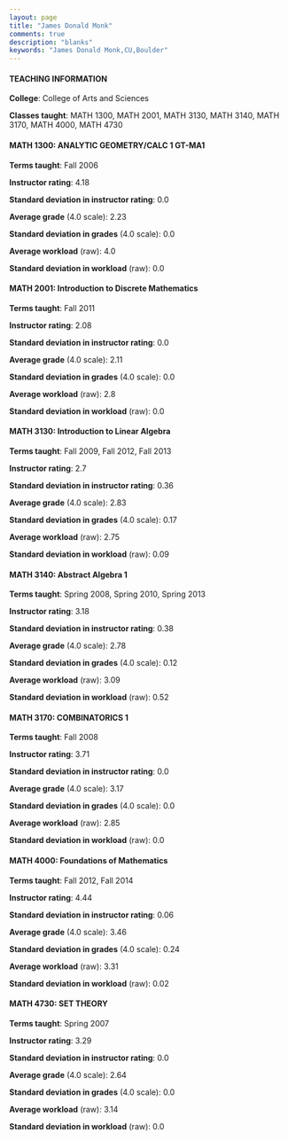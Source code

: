 ```yaml
---
layout: page
title: "James Donald Monk" 
comments: true
description: "blanks"
keywords: "James Donald Monk,CU,Boulder"
---
```

<head>
<script src="https://ajax.googleapis.com/ajax/libs/jquery/2.1.3/jquery.min.js"></script>
<script src="https://dl.dropboxusercontent.com/s/pc42nxpaw1ea4o9/highcharts.js?dl=0"></script>
<!-- <script src="../assets/js/highcharts.js"></script> -->
<style type="text/css">@font-face {
	font-family: "Bebas Neue";
	src: url(https://www.filehosting.org/file/details/544349/BebasNeue Regular.otf) format("opentype");
	}
	h1.Bebas { 
		font-family: "Bebas Neue", Verdana, Tahoma;
	}
</style>
</head>
	   
#### TEACHING INFORMATION

**College**: College of Arts and Sciences

**Classes taught**: MATH 1300, MATH 2001, MATH 3130, MATH 3140, MATH 3170, MATH 4000, MATH 4730

#### MATH 1300: ANALYTIC GEOMETRY/CALC 1 GT-MA1

**Terms taught**: Fall 2006

**Instructor rating**: 4.18

**Standard deviation in instructor rating**: 0.0

**Average grade** (4.0 scale): 2.23

**Standard deviation in grades** (4.0 scale): 0.0

**Average workload** (raw): 4.0

**Standard deviation in workload** (raw): 0.0

#### MATH 2001: Introduction to Discrete Mathematics

**Terms taught**: Fall 2011

**Instructor rating**: 2.08

**Standard deviation in instructor rating**: 0.0

**Average grade** (4.0 scale): 2.11

**Standard deviation in grades** (4.0 scale): 0.0

**Average workload** (raw): 2.8

**Standard deviation in workload** (raw): 0.0

#### MATH 3130: Introduction to Linear Algebra

**Terms taught**: Fall 2009, Fall 2012, Fall 2013

**Instructor rating**: 2.7

**Standard deviation in instructor rating**: 0.36

**Average grade** (4.0 scale): 2.83

**Standard deviation in grades** (4.0 scale): 0.17

**Average workload** (raw): 2.75

**Standard deviation in workload** (raw): 0.09

#### MATH 3140: Abstract Algebra 1

**Terms taught**: Spring 2008, Spring 2010, Spring 2013

**Instructor rating**: 3.18

**Standard deviation in instructor rating**: 0.38

**Average grade** (4.0 scale): 2.78

**Standard deviation in grades** (4.0 scale): 0.12

**Average workload** (raw): 3.09

**Standard deviation in workload** (raw): 0.52

#### MATH 3170: COMBINATORICS 1

**Terms taught**: Fall 2008

**Instructor rating**: 3.71

**Standard deviation in instructor rating**: 0.0

**Average grade** (4.0 scale): 3.17

**Standard deviation in grades** (4.0 scale): 0.0

**Average workload** (raw): 2.85

**Standard deviation in workload** (raw): 0.0

#### MATH 4000: Foundations of Mathematics

**Terms taught**: Fall 2012, Fall 2014

**Instructor rating**: 4.44

**Standard deviation in instructor rating**: 0.06

**Average grade** (4.0 scale): 3.46

**Standard deviation in grades** (4.0 scale): 0.24

**Average workload** (raw): 3.31

**Standard deviation in workload** (raw): 0.02

#### MATH 4730: SET THEORY

**Terms taught**: Spring 2007

**Instructor rating**: 3.29

**Standard deviation in instructor rating**: 0.0

**Average grade** (4.0 scale): 2.64

**Standard deviation in grades** (4.0 scale): 0.0

**Average workload** (raw): 3.14

**Standard deviation in workload** (raw): 0.0

